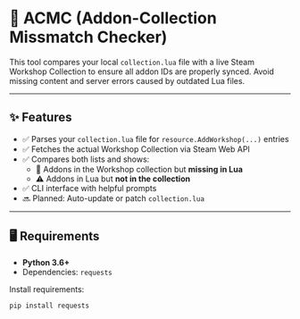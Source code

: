 # 🔄 ACMC (Addon-Collection Missmatch Checker)

This tool compares your local `collection.lua` file with a live Steam Workshop Collection to ensure all addon IDs are properly synced. Avoid missing content and server errors caused by outdated Lua files.

---

## ✨ Features

- ✅ Parses your `collection.lua` file for `resource.AddWorkshop(...)` entries
- ✅ Fetches the actual Workshop Collection via Steam Web API
- ✅ Compares both lists and shows:
  - 🚫 Addons in the Workshop collection but **missing in Lua**
  - ⚠️ Addons in Lua but **not in the collection**
- ✅ CLI interface with helpful prompts
- 🔜 Planned: Auto-update or patch `collection.lua`

---

## 🖥 Requirements

- **Python 3.6+**
- Dependencies: `requests`

Install requirements:

```bash
pip install requests
